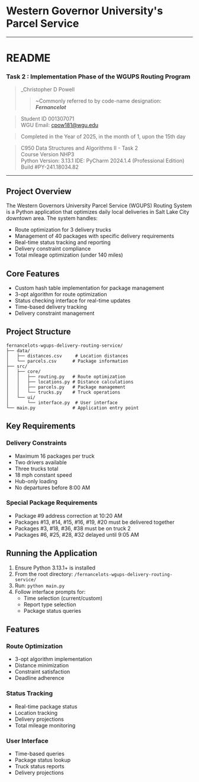 # Western Governor University's Parcel Service 

---
# README
### Task 2 : Implementation Phase of the WGUPS Routing Program  
>_Christopher D Powell
> >~Commonly referred to by code-name designation: ***Fernancelot***

>Student ID 001307071  
WGU Email: cpow181@wgu.edu

>Completed in the Year of 2025, in the month of 1, upon the 15th day

>C950 Data Structures and Algorithms II - Task 2  
Course Version NHP3  
Python Version: 3.13.1
IDE: PyCharm 2024.1.4 (Professional Edition)  
Build #PY-241.18034.82

---

## Project Overview

The Western Governors University Parcel Service (WGUPS) Routing System is a Python application that optimizes daily local deliveries in Salt Lake City downtown area. The system handles:

- Route optimization for 3 delivery trucks
- Management of 40 packages with specific delivery requirements
- Real-time status tracking and reporting
- Delivery constraint compliance
- Total mileage optimization (under 140 miles)

## Core Features

- Custom hash table implementation for package management
- 3-opt algorithm for route optimization
- Status checking interface for real-time updates
- Time-based delivery tracking
- Delivery constraint management

## Project Structure

```
fernancelots-wgups-delivery-routing-service/
├── data/
│   ├── distances.csv     # Location distances
│   └── parcels.csv      # Package information
├── src/
│   ├── core/
│   │   ├── routing.py   # Route optimization
│   │   ├── locations.py # Distance calculations
│   │   ├── parcels.py   # Package management
│   │   └── trucks.py    # Truck operations
│   └── ui/
│       └── interface.py  # User interface
└── main.py              # Application entry point
```

## Key Requirements

### Delivery Constraints
- Maximum 16 packages per truck
- Two drivers available
- Three trucks total
- 18 mph constant speed
- Hub-only loading
- No departures before 8:00 AM

### Special Package Requirements
- Package #9 address correction at 10:20 AM
- Packages #13, #14, #15, #16, #19, #20 must be delivered together
- Packages #3, #18, #36, #38 must be on truck 2
- Packages #6, #25, #28, #32 delayed until 9:05 AM

## Running the Application

1. Ensure Python 3.13.1+ is installed
2. From the root directory: `/fernancelots-wgups-delivery-routing-service/`
3. Run: `python main.py`
4. Follow interface prompts for:
   - Time selection (current/custom)
   - Report type selection
   - Package status queries

## Features

### Route Optimization
- 3-opt algorithm implementation
- Distance minimization
- Constraint satisfaction
- Deadline adherence

### Status Tracking
- Real-time package status
- Location tracking
- Delivery projections
- Total mileage monitoring

### User Interface
- Time-based queries
- Package status lookup
- Truck status reports
- Delivery projections